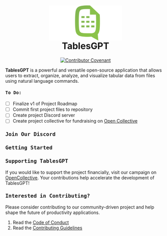 <h1 align="center" >
<img src="./logo.svg" alt="TablesGPT" height="110" align="center">
<br >TablesGPT
</h1>

<div align="center">

[![Contributor Covenant](https://img.shields.io/badge/Contributor%20Covenant-2.1-4baaaa.svg)](code_of_conduct.md) 

</div>


<p><b>TablesGPT</b> is a powerful and versatile open-source application that allows users to extract, organize, analyze, and visualize tabular data from files using natural language commands.
</p>


<h4 style="font-family: Monospace">To Do:</h4>

- [ ] Finalize v1 of Project Roadmap <br>
- [ ] Commit first project files to repository <br>
- [ ] Create project Discord server <br> 
- [ ] Create project collective for fundraising on [Open Collective](https://opencollective.com/)

<h3 style="font-family: Monospace">Join Our Discord</h3>

<h3 style="font-family: Monospace">Getting Started</h3>

<h3 style="font-family: Monospace">Supporting TablesGPT</h3>

If you would like to support the project financially, visit our campaign on [OpenCollective](). Your contributions help accelerate the development of TablesGPT!


<h3 style="font-family: Monospace">Interested in Contributing?</h3>
<p>Please consider contributing to our community-driven project and help shape the future of productivity applications.</p>

1. Read the [Code of Conduct](https://www.contributor-covenant.org/) <br>
2. Read the [Contributing Guidelines]() <br>